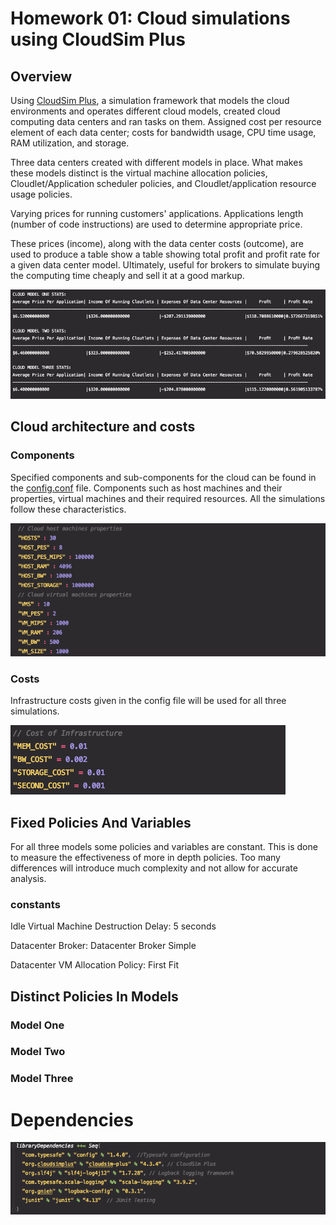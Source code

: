 # Homework 01: Cloud simulations using CloudSim Plus

## Overview
Using [CloudSim Plus](http://cloudsimplus.org/), a simulation framework that models the cloud environments and operates different cloud models,
created cloud computing data centers and ran tasks on them. Assigned cost per resource element of each data center; costs for bandwidth usage, CPU time usage, RAM utilization, and storage.

Three data centers created with different models in place. What makes these models distinct is the virtual machine allocation policies, Cloudlet/Application scheduler policies, and Cloudlet/application resource usage policies.

Varying prices for running customers' applications. Applications length (number of code instructions) are used to determine appropriate price. 

These prices (income), along with the data center costs (outcome), are used to produce a table show a table showing total profit and profit rate for a given data center model. Ultimately, useful for brokers to simulate buying the computing time cheaply and sell it at a good markup.

![Image of Outputs Stats](./Images/Stats.png)

## Cloud architecture and costs
### Components
Specified components and sub-components for the cloud can be found in the [config.conf](./src/main/resources/config.conf) file. 
Components such as host machines and their properties, virtual machines and their required resources. All the simulations follow these characteristics.

![Image of Host And Vms](./Images/HostAndVms.png)

### Costs
Infrastructure costs given in the config file will be used for all three simulations.

![Image of Costs](./Images/IaaSCosts.png)

## Fixed Policies And Variables
For all three models some policies and variables are constant. This is done to measure the effectiveness of more in depth policies. Too many differences will introduce much complexity and not allow for accurate analysis.   

### constants

Idle Virtual Machine Destruction Delay: 5 seconds

Datacenter Broker: Datacenter Broker Simple

Datacenter VM Allocation Policy: First Fit


## Distinct Policies In Models
### Model One
### Model Two
### Model Three


# Dependencies
![Project dependencies](./Images/Dep.png)